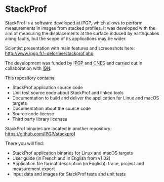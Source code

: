 
StackProf
=========

StackProf is a software developed at IPGP, which allows to perform measurements in images from stacked profiles. It was developed with the aim of measuring the displacements at the surface induced by earthquakes along faults, but the scope of its applications may be wider.

Scientist presentation with main features and screenshots here: http://www.ipgp.fr/~delorme/stackprof.php

The development was funded by [IPGP](http://www.ipgp.fr/en) and [CNES](https://cnes.fr/en/) and carried out in collaboration with [IGN](https://ign.fr/).

This repository contains:

- StackProf application source code
- Unit test source code about StackProf and linked tools
- Documentation to build and deliver the application for Linux and macOS targets
- Documentation about the source code
- Source code license
- Third party library licenses

StackProf binaries are located in another repository: https://github.com/IPGP/stackprof

There you will find:
- StackProf application binaries for Linux and macOS targets
- User guide (in French and in English from v1.02)
- Application file format description (in English): trace, project and measurement export 
- Input data and images for StackProf tests and unit tests
